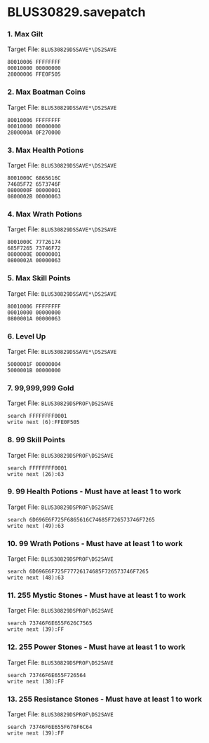 # BLUS30829.savepatch

### 1. Max Gilt

Target File: `BLUS30829DSSAVE*\DS2SAVE`

```
80010006 FFFFFFFF
00010000 00000000
28000006 FFE0F505
```

### 2. Max Boatman Coins

Target File: `BLUS30829DSSAVE*\DS2SAVE`

```
80010006 FFFFFFFF
00010000 00000000
2800000A 0F270000
```

### 3. Max Health Potions

Target File: `BLUS30829DSSAVE*\DS2SAVE`

```
8001000C 6865616C
74685F72 6573746F
0800000F 00000001
0800002B 00000063
```

### 4. Max Wrath Potions

Target File: `BLUS30829DSSAVE*\DS2SAVE`

```
8001000C 77726174
685F7265 73746F72
0800000E 00000001
0800002A 00000063
```

### 5. Max Skill Points

Target File: `BLUS30829DSSAVE*\DS2SAVE`

```
80010006 FFFFFFFF
00010000 00000000
0800001A 00000063
```

### 6. Level Up

Target File: `BLUS30829DSSAVE*\DS2SAVE`

```
5000001F 00000004
5000001B 00000000
```

### 7. 99,999,999 Gold

Target File: `BLUS30829DSPROF\DS2SAVE`

```
search FFFFFFFF0001
write next (6):FFE0F505
```

### 8. 99 Skill Points

Target File: `BLUS30829DSPROF\DS2SAVE`

```
search FFFFFFFF0001
write next (26):63
```

### 9. 99 Health Potions - Must have at least 1 to work

Target File: `BLUS30829DSPROF\DS2SAVE`

```
search 6D696E6F725F6865616C74685F726573746F7265
write next (49):63
```

### 10. 99 Wrath Potions - Must have at least 1 to work

Target File: `BLUS30829DSPROF\DS2SAVE`

```
search 6D696E6F725F77726174685F726573746F7265
write next (48):63
```

### 11. 255 Mystic Stones - Must have at least 1 to work

Target File: `BLUS30829DSPROF\DS2SAVE`

```
search 73746F6E655F626C7565
write next (39):FF
```

### 12. 255 Power Stones - Must have at least 1 to work

Target File: `BLUS30829DSPROF\DS2SAVE`

```
search 73746F6E655F726564
write next (38):FF
```

### 13. 255 Resistance Stones - Must have at least 1 to work

Target File: `BLUS30829DSPROF\DS2SAVE`

```
search 73746F6E655F676F6C64
write next (39):FF
```

